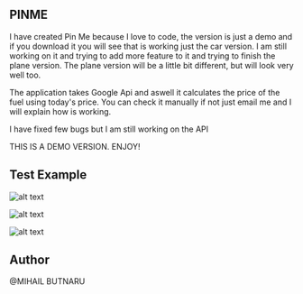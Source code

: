## PINME

I have created Pin Me because I love to code, the version is just a demo and if you download it you will see that is working just the car version. I am still working on it and trying to add more feature to it and trying to finish the plane version. The plane version will be a little bit different, but will look very well too.

The application takes Google Api and aswell it calculates the price of the fuel using today's price. You can check it manually if not just email me and I will explain how is working.

I have fixed few bugs but I am still working on the API


THIS IS A DEMO VERSION. ENJOY!



## Test Example

![alt text](https://preview.ibb.co/cAygPa/first.png)


![alt text](https://preview.ibb.co/i3RUAF/Screen_Shot_2017_07_10_at_15_17_19.png)


![alt text](https://image.ibb.co/jEGks5/Screen_Shot_2017_07_19_at_10_40_16.png)



## Author

 @MIHAIL BUTNARU